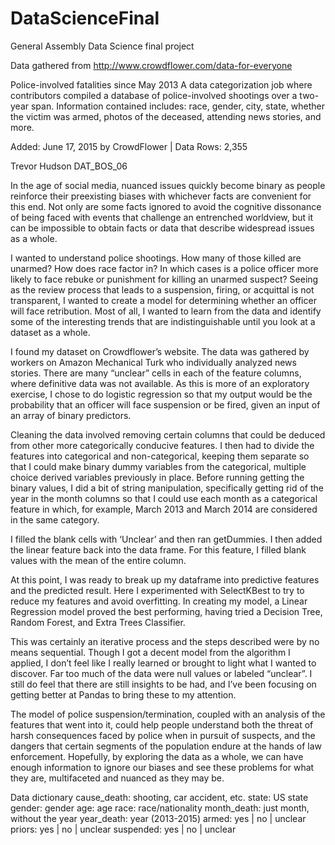 # DataScienceFinal
General Assembly Data Science final project

Data gathered from http://www.crowdflower.com/data-for-everyone


Police-involved fatalities since May 2013
A data categorization job where contributors compiled a database of police-involved shootings over a two-year span. Information contained includes: race, gender, city, state, whether the victim was armed, photos of the deceased, attending news stories, and more.

Added: June 17, 2015 by CrowdFlower | Data Rows: 2,355



Trevor Hudson DAT_BOS_06

In the age of social media, nuanced issues quickly become binary as people reinforce their preexisting biases with whichever facts are convenient for this end. Not only are some facts ignored to avoid the cognitive dissonance of being faced with events that challenge an entrenched worldview, but it can be impossible to obtain facts or data that describe widespread issues as a whole.

I wanted to understand police shootings. How many of those killed are unarmed? How does race factor in? In which cases is a police officer more likely to face rebuke or punishment for killing an unarmed suspect? Seeing as the review process that leads to a suspension, firing, or acquittal is not transparent, I wanted to create a model for determining whether an officer will face retribution. Most of all, I wanted to learn from the data and identify some of the interesting trends that are indistinguishable until you look at a dataset as a whole.

I found my dataset on Crowdflower’s website. The data was gathered by workers on Amazon Mechanical Turk who individually analyzed news stories. There are many “unclear” cells in each of the feature columns, where definitive data was not available. As this is more of an exploratory exercise, I chose to do logistic regression so that my output would be the probability that an officer will face suspension or be fired, given an input of an array of binary predictors.

Cleaning the data involved removing certain columns that could be deduced from other more categorically conducive features. I then had to divide the features into categorical and non-categorical, keeping them separate so that I could make binary dummy variables from the categorical, multiple choice derived variables previously in place. Before running getting the binary values, I did a bit of string manipulation, specifically getting rid of the year in the month columns so that I could use each month as a categorical feature in which, for example, March 2013 and March 2014 are considered in the same category.

I filled the blank cells with ‘Unclear’ and then ran getDummies. I then added the linear feature back into the data frame. For this feature, I filled blank values with the mean of the entire column.

At this point, I was ready to break up my dataframe into predictive features and the predicted result. Here I experimented with SelectKBest to try to reduce my features and avoid overfitting. In creating my model, a Linear Regression model proved the best performing, having tried a Decision Tree, Random Forest, and Extra Trees Classifier.

This was certainly an iterative process and the steps described were by no means sequential. Though I got a decent model from the algorithm I applied, I don’t feel like I really learned or brought to light what I wanted to discover. Far too much of the data were null values or labeled “unclear”. I still do feel that there are still insights to be had, and I’ve been focusing on getting better at Pandas to bring these to my attention.

The model of police suspension/termination, coupled with an analysis of the features that went into it, could help people understand both the threat of harsh consequences faced by police when in pursuit of suspects, and the dangers that certain segments of the population endure at the hands of law enforcement. Hopefully, by exploring the data as a whole, we can have enough information to ignore our biases and see these problems for what they are, multifaceted and nuanced as they may be.

Data dictionary
	cause_death: shooting, car accident, etc.
	state: US state
	gender: gender
	age: age
	race: race/nationality
	month_death: just month, without the year
	year_death:	year (2013-2015)
	armed: yes | no | unclear
	priors: yes | no | unclear
	suspended: yes | no | unclear
	


